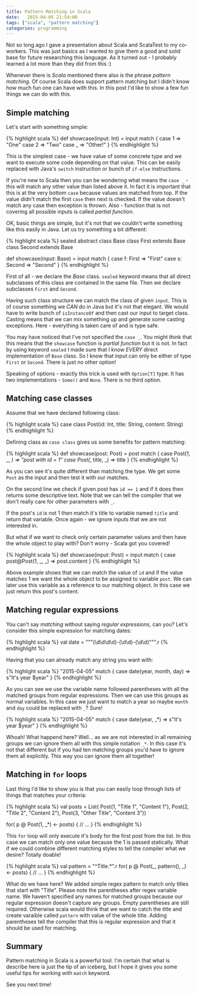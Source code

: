 ```yaml
---
title: Pattern Matching in Scala
date:   2015-04-05 21:54:00
tags: ["scala", "pattern matching"]
categories: programming
---
```


Not so long ago I gave a presentation about Scala and ScalaTest to my co-workers. This was just
basics as I wanted to give them a good and solid base for future researching this language. As it
turned out - I probably learned a lot more than they did from this :)

Whenever there is _Scala_ mentioned there also is the phrase _pattern matching_. Of course Scala
does support pattern matching but I didn't know how much fun one can have with this. In this post
I'd like to show a few fun things we can do with this.

## Simple matching

Let's start with something simple:

{% highlight scala %}
def showcase(input: Int) = input match {
  case 1 => "One"
  case 2 => "Two"
  case _ => "Other!"
}
{% endhighlight %}

This is the simplest case - we have value of some concrete type and we want to execute some code
depending on that value. This can be easily replaced with Java's `switch` instruction or bunch of
`if-else` instructions.

If you're new to Scala then you can be wondering what means the `case _` - this will match any other
value than listed above it. In fact it is important that this is at the very bottom `case` because
values are matched from top. If the value didn't match the first `case` then next is checked. If the
value doesn't match any case then exception is thrown. Also - function that is not covering all
possible inputs is called _partial function_.

OK, basic things are simple, but it's not that we couldn't write something like this easily in Java.
Let us try something a bit different:

{% highlight scala %}
sealed abstract class Base
class First extends Base
class Second extends Base

def showcase(input: Base) = input match {
  case f: First => "First"
  case s: Second => "Second"
}
{% endhighlight %}

First of all - we declare the _Base_ class. `sealed` keyword means that all direct subclasses of
this class are contained in the same file. Then we declare subclasses `First` and `Second`.

Having such class structure we can match the class of given `input`. This is of course something we
_CAN_ do in Java but it's not that elegant. We would have to write bunch of `isInstanceOf` and then
cast our input to target class. Casting means that we can mix something up and generate some casting
exceptions. Here - everything is taken care of and is type safe.

You may have noticed that I've not specified the `case _`. You might think that this means that the
`showcase` function is _partial function_ but it is not. In fact by using keyword `sealed` I made
sure that I know _EVERY_ direct implementation of `Base` class. So I know that input can only be
either of type `First` or `Second`. There is just no other option!

Speaking of options - exactly this trick is used with `Option[T]` type. It has two implementations -
`Some()` and `None`. There is no third option.

## Matching case classes

Assume that we have declared following class:

{% highlight scala %}
case class Post(id: Int, title: String, content: String)
{% endhighlight %}

Defining class as `case class` gives us some benefits for pattern matching:

{% highlight scala %}
def showcase(post: Post) = post match {
  case Post(1, _, _) => "post with id = 1"
  case Post(_, title, _) => title
}
{% endhighlight %}

As you can see it's quite different than matching the type. We get some `Post` as the input and then
test it with our matches.

On the second line we check if given post has `id == 1` and if it does then returns some descriptive
text. Note that we can tell the compiler that we don't really care for other parameters with `_`.

If the post's `id` is not 1 then match it's title to variable named `title` and return that
variable. Once again - we ignore inputs that we are not interested in.

But what if we want to check only certain parameter values and then have the whole object to play
with? Don't worry - Scala got you covered!

{% highlight scala %}
def showcase(input: Post) = input match {
  case post@Post(1, _, _) => post.content
}
{% endhighlight %}

Above example shows that we can match the value of `id` and if the value matches 1 we want the whole
object to be assigned to variable `post`. We can later use this variable as a reference to our
matching object. In this case we just return this post's content.

## Matching regular expressions

You can't say _matching_ without saying _regular expressions_, can you? Let's consider this simple
expression for matching dates:

{% highlight scala %}
val date = """(\d\d\d\d)-(\d\d)-(\d\d)""".r
{% endhighlight %}

Having that you can already match any string you want with:

{% highlight scala %}
"2015-04-05" match {
  case date(year, month, day) => s"It's year $year"
}
{% endhighlight %}

As you can see we use the variable name followed parentheses with all the matched groups from
regular expressions. Then we can use this groups as normal variables. In this case we just want to
match a year so maybe `month` and `day` could be replaced with `_`? Sure!

{% highlight scala %}
"2015-04-05" match {
  case date(year, _*) => s"It's year $year"
}
{% endhighlight  %}

Whoah! What happend here? Well... as we are not interested in all remaining groups we can ignore
them all with this simple notation `_*`. In this case it's not that different but if you had ten
matching groups you'd have to ignore them all explicitly. This way you can ignore them all together!

## Matching in `for` loops

Last thing I'd like to show you is that you can easily loop through lists of things that matches
your criteria:

{% highlight scala %}
val posts = List(
  Post(1, "Title 1", "Content 1"),
  Post(2, "Title 2", "Content 2"),
  Post(3, "Other Title", "Content 3"))

for( p @ Post(1, _*) <- posts) {
  // ...
}
{% endhighlight %}

This `for` loop will only execute it's body for the first post from the list. In this case we can
match only one value because the 1 is passed statically. What if we could combine different matching
styles to tell the compiler what we desire? Totally doable!

{% highlight scala %}
val pattern = "^Title.*".r
for( p @ Post(_, pattern(), _) <- posts) {
  // ...
}
{% endhighlight %}

What do we have here? We added simple regex pattern to match only titles that start with "Title".
Please note the parentheses after regex variable name. We haven't specified any names for matched
groups because our regular expression doesn't capture any groups. Empty parentheses are still
required. Otherwise scala would think that we want to catch the title and create varaible called
`pattern` with value of the whole title. Adding parentheses tell the compiler that this is regular
expression and that it should be used for matching.

## Summary

Pattern matching in Scala is a powerful tool. I'm certain that what is describe here is just the tip
of an iceberg, but I hope it gives you some useful tips for working with `match` keyword.

See you next time!
